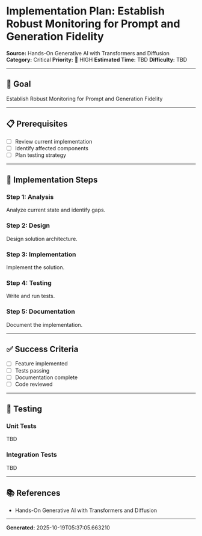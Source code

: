 # Implementation Plan: Establish Robust Monitoring for Prompt and Generation Fidelity

**Source:** Hands-On Generative AI with Transformers and Diffusion
**Category:** Critical
**Priority:** 🔴 HIGH
**Estimated Time:** TBD
**Difficulty:** TBD

---

## 🎯 Goal

Establish Robust Monitoring for Prompt and Generation Fidelity

---

## 📋 Prerequisites

- [ ] Review current implementation
- [ ] Identify affected components
- [ ] Plan testing strategy

---

## 🔧 Implementation Steps

### Step 1: Analysis

Analyze current state and identify gaps.

### Step 2: Design

Design solution architecture.

### Step 3: Implementation

Implement the solution.

### Step 4: Testing

Write and run tests.

### Step 5: Documentation

Document the implementation.

---

## ✅ Success Criteria

- [ ] Feature implemented
- [ ] Tests passing
- [ ] Documentation complete
- [ ] Code reviewed

---

## 🧪 Testing

### Unit Tests

TBD

### Integration Tests

TBD

---

## 📚 References

- Hands-On Generative AI with Transformers and Diffusion

---

**Generated:** 2025-10-19T05:37:05.663210
